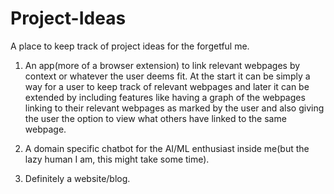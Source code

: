 # Project-Ideas
A place to keep track of project ideas for the forgetful me.

1. An app(more of a browser extension) to link relevant webpages by context or whatever the user deems fit. At the start it can
be simply a way for a user to keep track of relevant webpages and later it can be extended by including features like having a
graph of the webpages linking to their relevant webpages as marked by the user and also giving the user the option to view what
others have linked to the same webpage.

2. A domain specific chatbot for the AI/ML enthusiast inside me(but the lazy human I am, this might take some time).

3. Definitely a website/blog.
